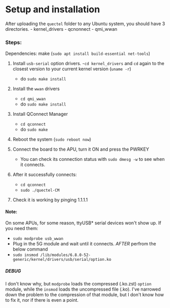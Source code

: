 # Setup and installation

After uploading the `quectel` folder to any Ubuntu system, you should have 3 directories.
	- kernel_drivers
	- qcnonnect
	- qmi_wwan

### Steps:
Dependencies: make (`sudo apt install build-essential net-tools`)

1) Install `usb-serial` option drivers.
	-`cd kernel_drivers` and `cd` again to the closest version to your current kernel version (`uname -r`)
	- do `sudo make install`

2) Install the `wwan` drivers
	- `cd qmi_wwan`
	- do `sudo make install`

3) Install QConnect Manager
	- `cd qconnect`
	- do `sudo make`

4) Reboot the system (`sudo reboot now`)

5) Connect the board to the APU, turn it ON and press the PWRKEY
	- You can check its connection status with `sudo dmesg -w` to see when it connects.

6) After it successfully connects:
	- `cd qconnect`
	- `sudo ./quectel-CM`

7) Check it is working by pinging 1.1.1.1

#### Note:
On some APUs, for some reason, ttyUSB* serial devices won't show up. If you need them:
- `sudo modprobe usb_wwan`
- Plug in the 5G module and wait until it connects. *AFTER* perfrom the below command
- `sudo insmod /lib/modules/6.8.0-52-generic/kernel/drivers/usb/serial/option.ko`


##### DEBUG
I don't know why, but `modprobe` loads the compressed (.ko.zst) `option` module, while the `insmod` loads the uncompressed file (.ko).
I've narrowed down the problem to the compression of that module, but I don't know how to fix it, nor if there is even a point.
